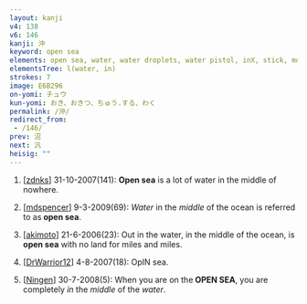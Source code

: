```yaml
---
layout: kanji
v4: 138
v6: 146
kanji: 沖
keyword: open sea
elements: open sea, water, water droplets, water pistol, inX, stick, mouth
elementsTree: l(water, in)
strokes: 7
image: E6B296
on-yomi: チュウ
kun-yomi: おき、おきつ、ちゅう.する、わく
permalink: /沖/
redirect_from:
 - /146/
prev: 沼
next: 汎
heisig: ""
---
```


1) [<a href="http://kanji.koohii.com/profile/zdnks">zdnks</a>] 31-10-2007(141): <strong>Open sea</strong> is a lot of water in the middle of nowhere.

2) [<a href="http://kanji.koohii.com/profile/mdspencer">mdspencer</a>] 9-3-2009(69): <em>Water</em> in the <em>middle</em> of the ocean is referred to as<strong> open sea</strong>.

3) [<a href="http://kanji.koohii.com/profile/akimoto">akimoto</a>] 21-6-2006(23): Out in the water, in the middle of the ocean, is<strong> open sea</strong> with no land for miles and miles.

4) [<a href="http://kanji.koohii.com/profile/DrWarrior12">DrWarrior12</a>] 4-8-2007(18): OpIN sea.

5) [<a href="http://kanji.koohii.com/profile/Ningen">Ningen</a>] 30-7-2008(5): When you are on the<strong> OPEN SEA</strong>, you are completely <em>in</em> the <em>middle</em> of the <em>water</em>.

